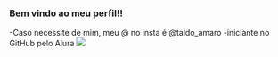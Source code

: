 ### Bem vindo ao meu perfil!!
-Caso necessite de mim, meu @ no insta é @taldo_amaro
-iniciante no GitHub pelo Alura
![](https://media1.tenor.com/m/LyiynwDA18oAAAAC/hai.gif)
